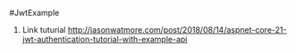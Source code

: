 #JwtExample
1. Link tuturial 
http://jasonwatmore.com/post/2018/08/14/aspnet-core-21-jwt-authentication-tutorial-with-example-api